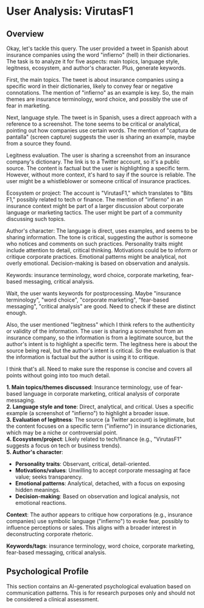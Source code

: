 # User Analysis: VirutasF1

## Overview

<think>
Okay, let's tackle this query. The user provided a tweet in Spanish about insurance companies using the word "infierno" (hell) in their dictionaries. The task is to analyze it for five aspects: main topics, language style, legitness, ecosystem, and author's character. Plus, generate keywords.

First, the main topics. The tweet is about insurance companies using a specific word in their dictionaries, likely to convey fear or negative connotations. The mention of "infierno" as an example is key. So, the main themes are insurance terminology, word choice, and possibly the use of fear in marketing.

Next, language style. The tweet is in Spanish, uses a direct approach with a reference to a screenshot. The tone seems to be critical or analytical, pointing out how companies use certain words. The mention of "captura de pantalla" (screen capture) suggests the user is sharing an example, maybe from a source they found.

Legitness evaluation. The user is sharing a screenshot from an insurance company's dictionary. The link is to a Twitter account, so it's a public source. The content is factual but the user is highlighting a specific term. However, without more context, it's hard to say if the source is reliable. The user might be a whistleblower or someone critical of insurance practices.

Ecosystem or project: The account is "VirutasF1," which translates to "Bits F1," possibly related to tech or finance. The mention of "infierno" in an insurance context might be part of a larger discussion about corporate language or marketing tactics. The user might be part of a community discussing such topics.

Author's character: The language is direct, uses examples, and seems to be sharing information. The tone is critical, suggesting the author is someone who notices and comments on such practices. Personality traits might include attention to detail, critical thinking. Motivations could be to inform or critique corporate practices. Emotional patterns might be analytical, not overly emotional. Decision-making is based on observation and analysis.

Keywords: insurance terminology, word choice, corporate marketing, fear-based messaging, critical analysis.

Wait, the user wants keywords for postprocessing. Maybe "insurance terminology", "word choice", "corporate marketing", "fear-based messaging", "critical analysis" are good. Need to check if these are distinct enough.

Also, the user mentioned "legitness" which I think refers to the authenticity or validity of the information. The user is sharing a screenshot from an insurance company, so the information is from a legitimate source, but the author's intent is to highlight a specific term. The legitness here is about the source being real, but the author's intent is critical. So the evaluation is that the information is factual but the author is using it to critique.

I think that's all. Need to make sure the response is concise and covers all points without going into too much detail.
</think>

**1. Main topics/themes discussed**: Insurance terminology, use of fear-based language in corporate marketing, critical analysis of corporate messaging.  
**2. Language style and tone**: Direct, analytical, and critical. Uses a specific example (a screenshot of "infierno") to highlight a broader issue.  
**3. Evaluation of legitness**: The source (a Twitter account) is legitimate, but the content focuses on a specific term ("infierno") in insurance dictionaries, which may be a niche or controversial point.  
**4. Ecosystem/project**: Likely related to tech/finance (e.g., "VirutasF1" suggests a focus on tech or business trends).  
**5. Author's character**:  
   - **Personality traits**: Observant, critical, detail-oriented.  
   - **Motivations/values**: Unwilling to accept corporate messaging at face value; seeks transparency.  
   - **Emotional patterns**: Analytical, detached, with a focus on exposing hidden meanings.  
   - **Decision-making**: Based on observation and logical analysis, not emotional reactions.  

**Context**: The author appears to critique how corporations (e.g., insurance companies) use symbolic language ("infierno") to evoke fear, possibly to influence perceptions or sales. This aligns with a broader interest in deconstructing corporate rhetoric.  

**Keywords/tags**: insurance terminology, word choice, corporate marketing, fear-based messaging, critical analysis.

## Psychological Profile

This section contains an AI-generated psychological evaluation based on communication patterns. This is for research purposes only and should not be considered a clinical assessment.
